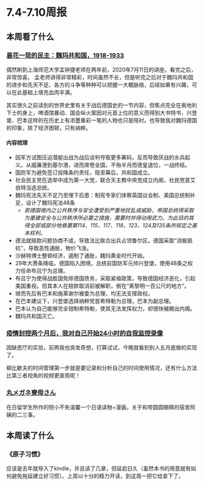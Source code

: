 # 7.4-7.10周报


## 本周看了什么
### [昙花一现的民主：魏玛共和国，1918-1933](https://www.bilibili.com/video/BV1Pg4y1i7Nt?spm_id_from=333.337.search-card.all.click)

偶然刷到上海师范大学孟钟捷老师在两年前，2020年7月11日的讲座。看完之后，非常惊喜。
孟老师讲得非常精彩，时间虽然不长，但是听完之后对于魏玛共和国的进步和先天不足、各方的斗争等种种可以把握一大概脉络，后续如果有兴趣，可以在此基础上填充血肉丰满。

其实很久之前读到的世界史里有关于战后德国史的一节内容，但焦点完全在奥地利下士的身上，啤酒馆暴动、国会纵火案因对元首上位的意义而得到大书特书，兴登堡、巴本这样的在历史上有浓墨重彩一笔的人物也只是陪衬。也导致我对魏玛德国的印象，除了经济困顿，只有纳粹。

#### 内容梳理

- 因军方试图压迫潜艇出战为战后谈判夺取更多筹码，反而导致厌战的水兵起义。从威廉港到基尔港，进而席卷全国，不殆半月而德皇退位，一战终结。
- 国防军为避免签订投降条约责任，隐至幕后，共和国成立。
- 社会民主党在选举中成为第一大党，联合天主教中央党成立内阁，社民党首艾伯特当选总统。
- 魏玛宪法先天不足乃至埋下后患：制宪专家们体察英国议会制、美国总统制补足，设计了魏玛宪法48条
    - *若德国境内之公共秩序与安全遭受到严重地扰乱或威胁，帝国总统得采取为重建安全与公共秩序所必要之措施，需要时并得动用武力。为此目的其得全部或部分地悬置第114、115、117、118、123、124及135条所规定之基本权利。* 
- 德法就赔款问题协商不成，导致法比联合出兵占领鲁尔区。德国采取“消极抵抗”，导致恶性通胀，物价飞涨。
- 沙赫特博士整顿经济，遏制了通胀，魏玛黄金时代开始。
- 29年大萧条降临，德国陷入困境，总统前国防军元帅兴登堡，使用48条之权力任命布吕宁为总理。
- 布吕宁为使得战胜国免除德国债务，采取紧缩政策，导致德国经济恶化，引起美国重视。但其本人在赔款取消前被解职，倒在“离黎明一百公尺的地方”。
- 继而先后有巴本和施莱谢尔被委为总理，均无法支撑政权。
- 在巴本建议下，兴登堡选择纳粹党首希特勒为总理，巴本为副总理。
- 巴本认为自己能够完全钳制希特勒，使其无法发挥权力，却很快被踢出内阁。
- 魏玛共和国灭亡。

### [疫情封控两个月后，我对自己开始24小时的自我监控录像](https://sspai.com/post/73362)

因缺思厅的实验，前两我也突发奇想，打算试试，今晚就看到别人五月底做的实现了。

柳比歇夫的时间管理第一步就是要记录和分析自己的时间使用情况，还有什么方法比第三者视角的视频更直观呢！

### [丸メガネ寮母さん](https://tadoku.org/japanese/book/5456/)
在日留学生所作的短小不失温馨一个日语读物+漫画，关于和带圆圆眼睛的宿舍阿姨的二三事。

## 本周读了什么

### 《原子习惯》

应该是去年就导入了kindle，并且读了几章，但延宕日久（虽然本书的用意就有如何避免拖延建立好习惯）。上周以十分的精力开读，到这周一把它给拿下了。
